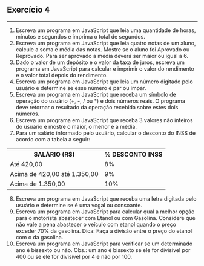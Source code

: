 
## Exercício 4

---

1. Escreva um programa em JavaScript que leia uma quantidade de horas, minutos e segundos e imprima o total de segundos.
2. Escreva um programa em JavaScript que leia quatro notas de um aluno, calcule a soma e média das notas. Mostre se o aluno foi Aprovado ou Reprovado. Para ser aprovado a média deverá ser maior ou igual a 6.
3. Dado o valor de um depósito e o valor da taxa de juros, escreva um programa em JavaScript para calcular e imprimir o valor do rendimento e o valor total depois do rendimento.
4. Escreva um programa em JavaScript que leia um número digitado pelo usuário e determine se esse número é par ou ímpar.
5. Escreva um programa em JavaScript que receba um símbolo de operação do usuário (+, -, / ou *) e dois números reais. O programa deve retornar o resultado da operação recebida sobre estes dois números.
6. Escreva um programa em JavaScript que receba 3 valores não inteiros do usuário e mostre o maior, o menor e a média.
7. Para um salário informado pelo usuário, calcular o desconto do INSS de acordo com a tabela a seguir:

<table>
    <tr><th>SALÁRIO (R$)</th><th>% DESCONTO INSS</th></tr>
    <tr><td>Até 420,00</td><td>8%</td></tr>
    <tr><td>Acima de 420,00 até 1.350,00</td><td>9%</td></tr>
    <tr><td>Acima de 1.350,00</td><td>10%</td></tr>
</table>

8. Escreva um programa em JavaScript que receba uma letra digitada pelo usuário e determine se é uma vogal ou consoante.
9. Escreva um programa em JavaScript para calcular qual a melhor opção para o motorista abastecer com Etanol ou com Gasolina. Considere que não vale a pena abastecer o veículo com etanol quando o preço exceder 70% da gasolina. Dica: Faça a divisão entre o preço do etanol com o da gasolina.
10. Escreva um programa em JavaScript para verificar se um determinado ano é bissexto ou não. Obs.: um ano é bissexto se ele for divisível por 400 ou se ele for divisível por 4 e não por 100.
